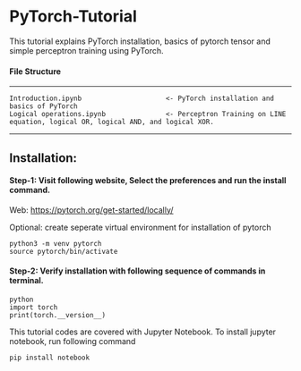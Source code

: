 # PyTorch-Tutorial

This tutorial explains PyTorch installation, basics of pytorch tensor and simple perceptron training using PyTorch.


#### File Structure

------------
    Introduction.ipynb                     <- PyTorch installation and basics of PyTorch
    Logical operations.ipynb               <- Perceptron Training on LINE equation, logical OR, logical AND, and logical XOR.
------------

## Installation:

#### Step-1: Visit following website, Select the preferences and run the install command.​

Web: https://pytorch.org/get-started/locally/​

Optional: create seperate virtual environment for installation of pytorch​

    python3 -m venv pytorch​
    source pytorch/bin/activate​


#### Step-2: Verify installation with following sequence of commands in terminal.​

    python
    import torch
    print(torch.__version__)


This tutorial codes are covered with Jupyter Notebook. To install jupyter notebook, run following command

    pip install notebook
